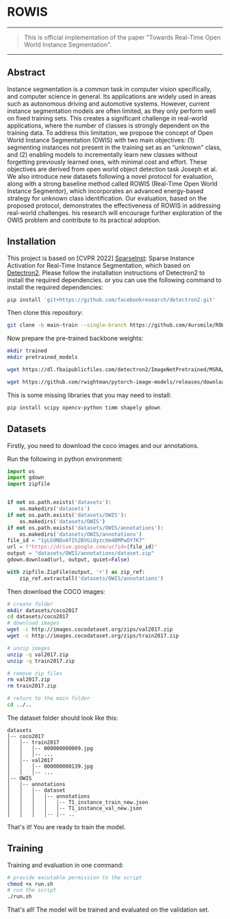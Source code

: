 # ROWIS
---
> This is official implementation of the paper "Towards Real-Time Open World Instance Segmentation".
---
## Abstract
	
Instance segmentation is a common task in computer vision
specifically, and computer science in general. Its applications are widely
used in areas such as autonomous driving and automotive systems. However, current instance segmentation models are often limited, as they only
perform well on fixed training sets. This creates a significant challenge in
real-world applications, where the number of classes is strongly dependent on the training data. To address this limitation, we propose the concept of Open World Instance Segmentation (OWIS) with two main objectives: (1) segmenting instances not present in the training set as an “unknown" class, and (2) enabling models to incrementally learn new classes
without forgetting previously learned ones, with minimal cost and effort.
These objectives are derived from open world object detection task Joseph et al.
We also introduce new datasets following a novel protocol for evaluation,
along with a strong baseline method called ROWIS (Real-Time Open
World Instance Segmentor), which incorporates an advanced energy-based strategy for unknown class identification. Our evaluation, based
on the proposed protocol, demonstrates the effectiveness of ROWIS in
addressing real-world challenges. his research will encourage further exploration of the OWIS problem and contribute to its practical adoption.

## Installation

This project is based on [CVPR 2022] [SparseInst](https://github.com/hustvl/SparseInst): Sparse Instance Activation for Real-Time Instance Segmentation, which based on [Detectron2](https://github.com/facebookresearch/detectron2). Please follow the installation instructions of Detectron2 to install the required dependencies.
or you can use the following command to install the required dependencies:

```bash
pip install 'git+https://github.com/facebookresearch/detectron2.git'
```

Then clone this repository:

```bash
git clone -b main-train --single-branch https://github.com/4ursmile/ROWIS
```
Now prepare the pre-trained backbone weights:

```bash
mkdir trained
mkdir pretrained_models

wget https://dl.fbaipublicfiles.com/detectron2/ImageNetPretrained/MSRA/R-50.pkl -P pretrained_models/

wget https://github.com/rwightman/pytorch-image-models/releases/download/v0.1-weights/resnet50d_ra2-464e36ba.pth -P pretrained_models/
```

This is some missing libraries that you may need to install:

```bash
pip install scipy opencv-python timm shapely gdown
```

## Datasets
Firstly, you need to download the coco images and our annotations.

Run the following in python environment:

```python
import os
import gdown
import zipfile


if not os.path.exists('datasets'):
    os.makedirs('datasets')
if not os.path.exists('datasets/OWIS'):
    os.makedirs('datasets/OWIS')
if not os.path.exists('datasets/OWIS/annotations'):
    os.makedirs('datasets/OWIS/annotations')
file_id = "1yLG9NDvAfIh2BVGiOyzcXm4BMPwOY7K7" 
url = f"https://drive.google.com/uc?id={file_id}"
output = "datasets/OWIS/annotations/dataset.zip"
gdown.download(url, output, quiet=False)

with zipfile.ZipFile(output, 'r') as zip_ref:
    zip_ref.extractall('datasets/OWIS/annotations')
```
  
Then download the COCO images:
  
```bash
# create folder
mkdir datasets/coco2017
cd datasets/coco2017
# download images
wget -c http://images.cocodataset.org/zips/val2017.zip
wget -c http://images.cocodataset.org/zips/train2017.zip

# unzip images
unzip -q val2017.zip
unzip -q train2017.zip

# remove zip files
rm val2017.zip
rm train2017.zip

# return to the main folder
cd ../..
```
The dataset folder should look like this:
```
datasets
│-- coco2017
│   │-- train2017
│   │   │-- 000000000009.jpg
│   │   │-- ...
│   │-- val2017
│   │   │-- 000000000139.jpg
│   │   │-- ...
│-- OWIS
│   │-- annotations
│   │   │-- dataset
│   │   │   │-- annotations
│   │   │   │   │-- T1_instance_train_new.json
│   │   │   │   │-- T1_instance_val_new.json
│   │   │   │-- |-- ..
```

That's it! You are ready to train the model.

## Training
Training and evaluation in one command:

```bash
# provide excutable permission to the script
chmod +x run.sh
# run the script
./run.sh
```
That's all! The model will be trained and evaluated on the validation set.



